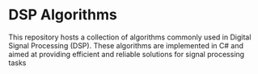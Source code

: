 # DSP Algorithms
 This repository hosts a collection of algorithms commonly used in Digital Signal Processing (DSP). These algorithms are implemented in C# and aimed at providing efficient and reliable solutions for signal processing tasks
